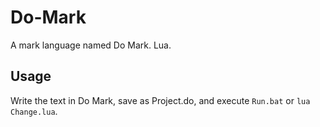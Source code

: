 # Do-Mark
A mark language named Do Mark. Lua.

## Usage
Write the text in Do Mark, save as Project.do, and execute `Run.bat` or `lua Change.lua`.
